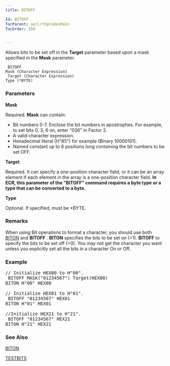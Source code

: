```yaml
---
title: BITOFF

Id: BITOFF
TocParent: aerLrfOpCodesMain
TocOrder: 150


---
```


Allows bits to be set off in the **Target** parameter based upon a mask specified in the **Mask** parameter. 

```
 BITOFF
Mask (Character Expression)
 Target (Character Expression)
Type (*BYTE)
```

### Parameters

**Mask** 

Required. **Mask** can contain: 

- Bit numbers 0-7. Enclose the bit numbers in apostrophes. For example, to set bits 0, 3, 6 on, enter "036" in Factor 2.
- A valid character expression.
- Hexadecimal literal (H"85") for example (Binary 10000101).
- Named constant up to 8 positions long containing the bit numbers to be set OFF.


**Target** 

Required. It can specify a one-position character field, or it can be an array element if each element in the array is a one-position character field. **In ECR, this parameter of the "BITOFF" command requires a byte type or a type that can be converted to a byte.**


**Type** 

Optional. If specified, must be *BYTE.


### Remarks
When using Bit operations to format a character, you should use both [BITON](BITON.html) and **BITOFF** . **BITON** specifies the bits to be set on (=1). **BITOFF** to specify the bits to be set off (=0). You may not get the character you want unless you explicitly set all the bits in a character On or Off. 

### Example
<pre class="prettyprint">// Initialize HEX00 to H"00".
 BITOFF MASK("01234567") Target(HEX00)
BITON H"00" HEX00

// Initialize HEX01 to H"01".
 BITOFF "01234567" HEX01
BITON H"01" HEX01

//Initialize HEX21 to H"21".
 BITOFF "01234567" HEX21 
BITON H"21" HEX21<br /></pre>

### See Also
[BITON](BITON.html)

[TESTBITS](TESTBITS.html) 
